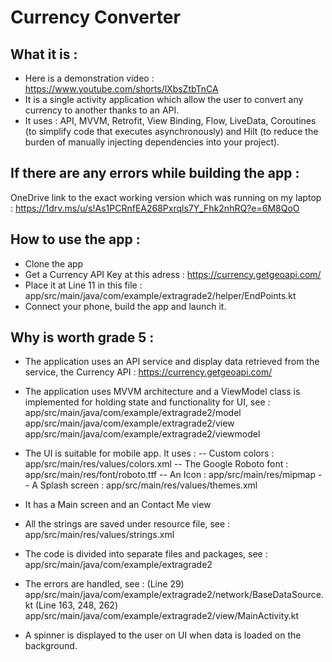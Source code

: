 # Currency Converter

## What it is : 
- Here is a demonstration video : https://www.youtube.com/shorts/lXbsZtbTnCA
- It is a single activity application which allow the user to convert any currency to another thanks to an API.
- It uses : API, MVVM, Retrofit, View Binding, Flow, LiveData, Coroutines (to simplify code that executes asynchronously) and Hilt (to reduce the burden of manually injecting dependencies into your project).

 ## If there are any errors while building the app : 
 OneDrive link to the exact working version which was running on my laptop : https://1drv.ms/u/s!As1PCRnfEA268Pxrqls7Y_Fhk2nhRQ?e=6M8QoO

## How to use the app : 
- Clone the app
- Get a Currency API Key at this adress : https://currency.getgeoapi.com/
- Place it at Line 11 in this file : app/src/main/java/com/example/extragrade2/helper/EndPoints.kt
- Connect your phone, build the app and launch it.

## Why is worth grade 5 : 

- The application uses an API service and display data retrieved from the service, the Currency API : https://currency.getgeoapi.com/

- The application uses MVVM architecture and a ViewModel class is implemented for holding state and functionality for UI, see : 
app/src/main/java/com/example/extragrade2/model
app/src/main/java/com/example/extragrade2/view
app/src/main/java/com/example/extragrade2/viewmodel

- The UI is suitable for mobile app. It uses :
-- Custom colors : app/src/main/res/values/colors.xml
-- The Google Roboto font : app/src/main/res/font/roboto.ttf
-- An Icon : app/src/main/res/mipmap
-- A Splash screen : app/src/main/res/values/themes.xml

- It has a Main screen and an Contact Me view

- All the strings are saved under resource file, see :
app/src/main/res/values/strings.xml 

- The code is divided into separate files and packages, see : 
app/src/main/java/com/example/extragrade2

- The errors are handled, see : 
(Line 29) app/src/main/java/com/example/extragrade2/network/BaseDataSource.kt 
(Line 163, 248, 262) app/src/main/java/com/example/extragrade2/view/MainActivity.kt

- A spinner is displayed to the user on UI when data is loaded on the background.
